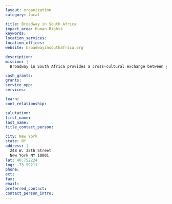 ```yaml
---
layout: organization
category: local

title: Broadway in South Africa
impact_area: Human Rights
keywords: 
location_services: 
location_offices: 
website: broadwayinsouthafrica.org

description: 
mission: |
  Broadway in South Africa provides a cross-cultural exchange between youth in need and artists who seek to use their talents for positive, global change. BSA brings professional singers, dancers, actors, directors, and musicians based in New York City to work with under privileged children in townships outside of Johannesburg, Cape Town, and Durban, South Africa. In addition, our teaching artists work with children in communities surrounding New York City and Boston, with additional programs planned for Charlotte, Miami, and Chicago. 

cash_grants: 
grants: 
service_opp: 
services: 

learn: 
cont_relationship: 

salutation: 
first_name: 
last_name: 
title_contact_person: 

city: New York
state: NY
address: |
  248 W. 35th Street  
  New York NY 10001
lat: 40.752224
lng: -73.99211
phone: 
ext: 
fax: 
email: 
preferred_contact: 
contact_person_intro: 
---
```

